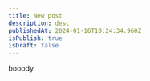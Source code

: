 ```yaml
---
title: New post
description: desc
publishedAt: 2024-01-16T10:24:34.960Z
isPublish: true
isDraft: false
---
```

b﻿ooody